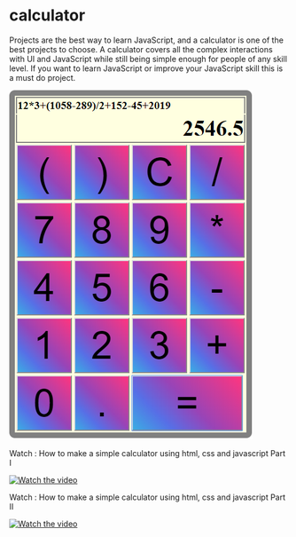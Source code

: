 # calculator
Projects are the best way to learn JavaScript, and a calculator is one of the best projects to choose. 
A calculator covers all the complex interactions with UI and JavaScript while still being simple enough for people of any skill level. 
If you want to learn JavaScript or improve your JavaScript skill this is a must do project.

![alt text](calculator.PNG)


Watch : How to make a simple calculator using html, css and javascript Part I

[![Watch the video](https://imgur.com/dhYw6mw.png)](https://youtu.be/TwcEWQfsJLA)

Watch : How to make a simple calculator using html, css and javascript Part II

[![Watch the video](https://imgur.com/PONJWqB.png)](https://youtu.be/0oHbqoj8T5I)
